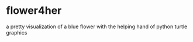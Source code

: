 # flower4her
a  pretty visualization of a blue flower with the helping hand of python turtle graphics
